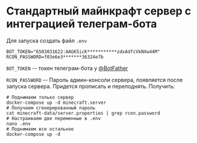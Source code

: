 # Стандартный майнкрафт сервер с интеграцией телеграм-бота

Для запуска создать файл `.env`

```env
BOT_TOKEN="6503031622:AAGK5icK***********zdxAdfcVkNXw44M"
RCON_PASSWORD=f03e6e3*******36324e7b
```

`BOT_TOKEN` -- токен телеграм-бота у [@BotFather](https://t.me/BotFather)

`RCON_PASSWORD` -- Пароль админ-консоли сервера, появляется после запуска
сервера. Придется прописать и переподнять. Получить:

```shell
# Поднимаем только сервер
docker-compose up -d minecraft.server
# Получаем сгенерированный пароль
cat minecraft-data/server.properties | grep rcon.password
# Настраиваем две переменные в .env
nano .env
# Поднимаем все остальное
docker-compose up -d
```
